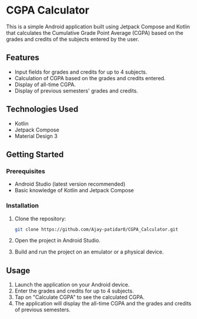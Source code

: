 # CGPA Calculator

This is a simple Android application built using Jetpack Compose and Kotlin that calculates the Cumulative Grade Point Average (CGPA) based on the grades and credits of the subjects entered by the user.

## Features

- Input fields for grades and credits for up to 4 subjects.
- Calculation of CGPA based on the grades and credits entered.
- Display of all-time CGPA.
- Display of previous semesters' grades and credits.

## Technologies Used

- Kotlin
- Jetpack Compose
- Material Design 3

## Getting Started

### Prerequisites

- Android Studio (latest version recommended)
- Basic knowledge of Kotlin and Jetpack Compose

### Installation

1. Clone the repository:

    ```bash
    git clone https://github.com/Ajay-patidar0/CGPA_Calculator.git
    ```

2. Open the project in Android Studio.

3. Build and run the project on an emulator or a physical device.

## Usage

1. Launch the application on your Android device.
2. Enter the grades and credits for up to 4 subjects.
3. Tap on "Calculate CGPA" to see the calculated CGPA.
4. The application will display the all-time CGPA and the grades and credits of previous semesters.

